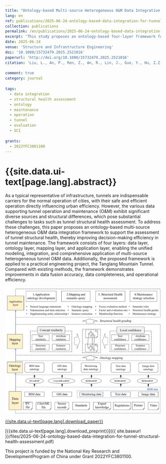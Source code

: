 ```yaml
---
title: "Ontology-based Multi-source Heterogeneous O&M Data Integration Framework for Tunnel Structural Health Assessment"
lang: en
ref: publications/2025-06-24-ontology-based-data-integration-for-tunnel-structural-health-assessment
collection: publications
permalink: /en/publications/2025-06-24-ontology-based-data-integration-for-tunnel-structural-health-assessment
excerpt: 'This study proposes an ontology-based four-layer framework for tunnel O&M data integration, develops comprehensive ontologies, innovates a mapping method based on concept similarity and local confidence, and improves data fusion and O&M efficiency via fuzzy evaluation.'
date: 2025-06-24
venue: 'Structure and Infrastructure Engineering'
doi: '10.1080/15732479.2025.2521016'
paperurl: 'http://doi.org/10.1080/15732479.2025.2521016'
citation: 'Liu, L., An, P., Ren, Z., An, R., Lin, J., Guo, Y., Hu, Z.Z.* (2025). Ontology-based Multi-source Heterogeneous O&M Data Integration Framework for Tunnel Structural Health Assessment. <i>Structure and Infrastructure Engineering</i>, 1-21. doi: 10.1080/15732479.2025.2521016'

comment: true
category: journal

tags: 
  - data integration
  - structural health assessment
  - ontology
  - maintenance
  - operation
  - tunnel
  - evaluation
  - SCI

grants:
  - 2022YFC3801100
---
```


{{site.data.ui-text[page.lang].abstract}}
====

As a typical representative of infrastructure, tunnels are indispensable carriers for the normal operation of cities, with their safe and efficient operation directly influencing urban efficiency. However, the various data supporting tunnel operation and maintenance (O&M) exhibit significant diverse sources and structural differences, which pose substantial challenges to tasks such as tunnel structural health assessment. To address these challenges, this paper proposes an ontology-based multi-source heterogeneous O&M data integration framework to support the assessment of tunnel structural health, thereby improving decision-making efficiency in tunnel maintenance. The framework consists of four layers: data layer, ontology layer, mapping layer, and application layer, enabling the unified modeling, integration, and comprehensive application of multi-source heterogeneous tunnel O&M data. Additionally, the proposed framework is applied to a practical engineering project, the Tanglang Mountain Tunnel. Compared with existing methods, the framework demonstrates improvements in data fusion accuracy, data completeness, and operational efficiency.

![graphical abstract](/images/2025-06-24-ontology-based-data-integration-for-tunnel-structural-health-assessment-ga.png)

[{{site.data.ui-text[page.lang].download_paper}}]({{page.paperurl}})

[{{site.data.ui-text[page.lang].download_preprint}}]({{ site.baseurl }}/files/2025-06-24-ontology-based-data-integration-for-tunnel-structural-health-assessment.pdf)

This project is funded by the National Key Research and DevelopmentProgram of China under Grant 2022YFC3801100.